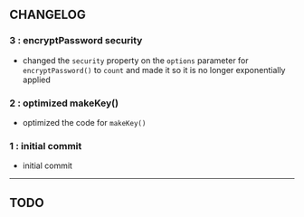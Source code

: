 ## CHANGELOG

### 3 : encryptPassword security
- changed the `security` property on the `options` parameter for `encryptPassword()` to `count` and made it so it is no longer exponentially applied

### 2 : optimized makeKey()
- optimized the code for `makeKey()`

### 1 : initial commit
- initial commit

---

## TODO
